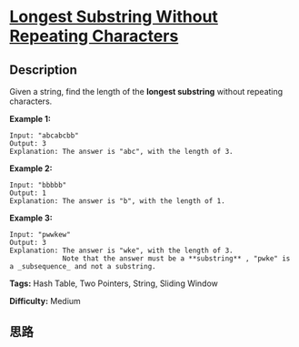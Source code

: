 # [Longest Substring Without Repeating Characters][title]

## Description

Given a string, find the length of the **longest substring** without repeating
characters.

**Example 1:**
            Input: "abcabcbb"    Output: 3     Explanation: The answer is "abc", with the length of 3.     

**Example 2:**
            Input: "bbbbb"    Output: 1    Explanation: The answer is "b", with the length of 1.    

**Example 3:**
            Input: "pwwkew"    Output: 3    Explanation: The answer is "wke", with the length of 3.                  Note that the answer must be a **substring** , "pwke" is a _subsequence_ and not a substring.    


**Tags:** Hash Table, Two Pointers, String, Sliding Window

**Difficulty:** Medium

## 思路

[title]: https://leetcode.com/problems/longest-substring-without-repeating-characters
